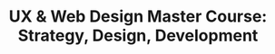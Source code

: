 ---
title: 'UX & Web Design Master Course: Strategy, Design, Development'
description: 'Learn how to apply User Experience (UX) principles to your website designs, code a variety of sites, and increase sales!'
preview: 1.jpg
institution: Udemy
type: course
cost: Paid
qualification: Certificate of completion
tool:
link: 'https://www.udemy.com/ux-web-design-master-course-strategy-design-development/'
category:
- Online learning
type: Course
---